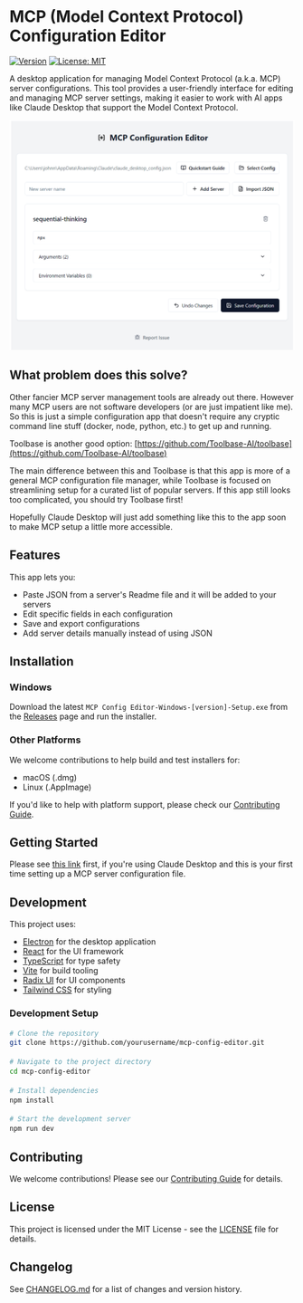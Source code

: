 # MCP (Model Context Protocol) Configuration Editor

[![Version](https://img.shields.io/badge/version-0.1.0-blue.svg)](CHANGELOG.md)
[![License: MIT](https://img.shields.io/badge/License-MIT-yellow.svg)](LICENSE)

A desktop application for managing Model Context Protocol (a.k.a. MCP) server configurations. This tool provides a user-friendly interface for editing and managing MCP server settings, making it easier to work with AI apps like Claude Desktop that support the Model Context Protocol.

![MCP Config Editor Screenshot](docs/assets/screenshots/mcp_config_editor_screenshot.PNG)

## What problem does this solve?

Other fancier MCP server management tools are already out there.  However many MCP users are not software developers (or are just impatient like me). So this is just a simple configuration app that doesn't require any cryptic command line stuff (docker, node, python, etc.) to get up and running.

Toolbase is another good option: [https://github.com/Toolbase-AI/toolbase](https://github.com/Toolbase-AI/toolbase)

The main difference between this and Toolbase is that this app is more of a general MCP configuration file manager, while Toolbase is focused on streamlining setup for a curated list of popular servers.  If this app still looks too complicated, you should try Toolbase first!

Hopefully Claude Desktop will just add something like this to the app soon to make MCP setup a little more accessible.

## Features

This app lets you:
- Paste JSON from a server's Readme file and it will be added to your servers
- Edit specific fields in each configuration
- Save and export configurations
- Add server details manually instead of using JSON

## Installation

### Windows
Download the latest `MCP Config Editor-Windows-[version]-Setup.exe` from the [Releases](../../releases) page and run the installer.

### Other Platforms
We welcome contributions to help build and test installers for:
- macOS (.dmg)
- Linux (.AppImage)

If you'd like to help with platform support, please check our [Contributing Guide](CONTRIBUTING.md).

## Getting Started

Please see [this link](https://modelcontextprotocol.io/quickstart/user) first, if you're using Claude Desktop and this is your first time setting up a MCP server configuration file.

## Development

This project uses:
- [Electron](https://www.electronjs.org/) for the desktop application
- [React](https://reactjs.org/) for the UI framework
- [TypeScript](https://www.typescriptlang.org/) for type safety
- [Vite](https://vitejs.dev/) for build tooling
- [Radix UI](https://www.radix-ui.com/) for UI components
- [Tailwind CSS](https://tailwindcss.com/) for styling

### Development Setup
```bash
# Clone the repository
git clone https://github.com/yourusername/mcp-config-editor.git

# Navigate to the project directory
cd mcp-config-editor

# Install dependencies
npm install

# Start the development server
npm run dev
```

## Contributing

We welcome contributions! Please see our [Contributing Guide](CONTRIBUTING.md) for details.

## License

This project is licensed under the MIT License - see the [LICENSE](LICENSE) file for details.

## Changelog

See [CHANGELOG.md](CHANGELOG.md) for a list of changes and version history.
